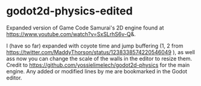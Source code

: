 # godot2d-physics-edited
Expanded version of Game Code Samurai's 2D engine found at https://www.youtube.com/watch?v=SxSLrhS6v-Q&amp;.

I (have so far) expanded with coyote time and jump buffering (1, 2 from https://twitter.com/MaddyThorson/status/1238338574220546049 ), as well ass now you can change the scale of the walls in the editor to resize them.
Credit to https://github.com/yossielimelech/godot2d-physics for the main engine. Any added or modified lines by me are bookmarked in the Godot editor.
